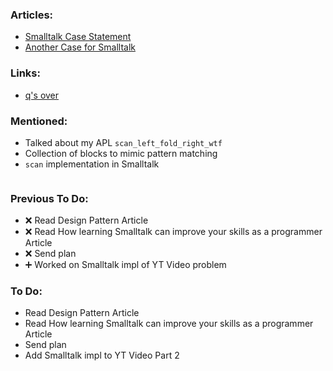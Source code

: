 
### Articles:

* [Smalltalk Case Statement]()
* [Another Case for Smalltalk]()

### Links:

* [q's over]()

### Mentioned:

* Talked about my APL `scan_left_fold_right_wtf`
* Collection of blocks to mimic pattern matching
* `scan` implementation in Smalltalk
```st

```


### Previous To Do:

* :x: Read Design Pattern Article
* :x: Read How learning Smalltalk can improve your skills as a programmer Article
* :x: Send plan 
* :heavy_plus_sign: Worked on Smalltalk impl of YT Video problem

### To Do:

* Read Design Pattern Article
* Read How learning Smalltalk can improve your skills as a programmer Article
* Send plan 
* Add Smalltalk impl to YT Video Part 2

